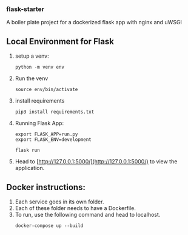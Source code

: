 ### flask-starter
A boiler plate project for a dockerized flask app with nginx and uWSGI

## Local Environment for Flask

1. setup a venv:
	```
	python -m venv env
	```
2. Run the venv
	```
	source env/bin/activate
	```
3. install requirements
	```
	pip3 install requirements.txt
	```

4. Running Flask App:
	```
	export FLASK_APP=run.py
	export FLASK_ENV=development
	
	flask run
	```
5. Head to [http://127.0.0.1:5000/](http://127.0.0.1:5000/) to view the application. 

 
## Docker instructions:
1. Each service goes in its own folder. 
2. Each of these folder needs to have a Dockerfile. 
3.  To run, use the following command and head to localhost.
	```
	docker-compose up --build
	```		


